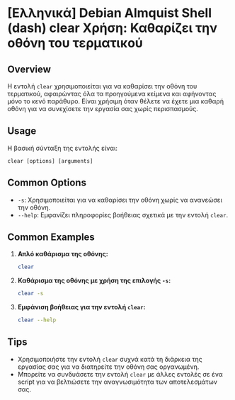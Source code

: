 # [Ελληνικά] Debian Almquist Shell (dash) clear Χρήση: Καθαρίζει την οθόνη του τερματικού

## Overview
Η εντολή `clear` χρησιμοποιείται για να καθαρίσει την οθόνη του τερματικού, αφαιρώντας όλα τα προηγούμενα κείμενα και αφήνοντας μόνο το κενό παράθυρο. Είναι χρήσιμη όταν θέλετε να έχετε μια καθαρή οθόνη για να συνεχίσετε την εργασία σας χωρίς περισπασμούς.

## Usage
Η βασική σύνταξη της εντολής είναι:

```
clear [options] [arguments]
```

## Common Options
- `-s`: Χρησιμοποιείται για να καθαρίσει την οθόνη χωρίς να ανανεώσει την οθόνη.
- `--help`: Εμφανίζει πληροφορίες βοήθειας σχετικά με την εντολή `clear`.

## Common Examples
1. **Απλό καθάρισμα της οθόνης:**
   ```bash
   clear
   ```

2. **Καθάρισμα της οθόνης με χρήση της επιλογής `-s`:**
   ```bash
   clear -s
   ```

3. **Εμφάνιση βοήθειας για την εντολή `clear`:**
   ```bash
   clear --help
   ```

## Tips
- Χρησιμοποιήστε την εντολή `clear` συχνά κατά τη διάρκεια της εργασίας σας για να διατηρείτε την οθόνη σας οργανωμένη.
- Μπορείτε να συνδυάσετε την εντολή `clear` με άλλες εντολές σε ένα script για να βελτιώσετε την αναγνωσιμότητα των αποτελεσμάτων σας.